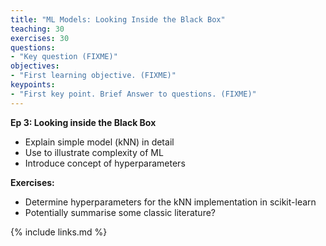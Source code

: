 ```yaml
---
title: "ML Models: Looking Inside the Black Box"
teaching: 30
exercises: 30
questions:
- "Key question (FIXME)"
objectives:
- "First learning objective. (FIXME)"
keypoints:
- "First key point. Brief Answer to questions. (FIXME)"
---
```

**Ep 3: Looking inside the Black Box**
- Explain simple model (kNN) in detail
- Use to illustrate complexity of ML
- Introduce concept of hyperparameters

**Exercises:**
- Determine hyperparameters for the kNN implementation in scikit-learn
- Potentially summarise some classic literature?

{% include links.md %}
